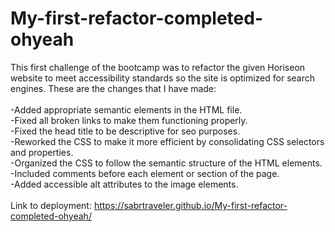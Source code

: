 # My-first-refactor-completed-ohyeah

This first challenge of the bootcamp was to refactor the given Horiseon website to meet accessibility standards so the site is optimized for search engines. These are the changes that I have made:<br><br>
-Added appropriate semantic elements in the HTML file.<br>
-Fixed all broken links to make them functioning properly.<br>
-Fixed the head title to be descriptive for seo purposes.<br>
-Reworked the CSS to make it more efficient by consolidating CSS selectors and properties.<br>
-Organized the CSS to follow the semantic structure of the HTML elements.<br>
-Included comments before each element or section of the page.<br>
-Added accessible alt attributes to the image elements.<br><br>
Link to deployment: https://sabrtraveler.github.io/My-first-refactor-completed-ohyeah/
